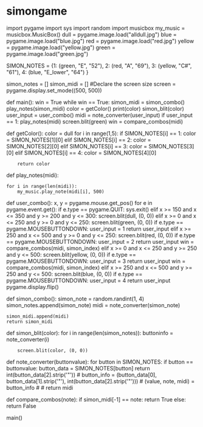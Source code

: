 # simongame
import pygame
import sys
import random
import musicbox
my_music = musicbox.MusicBox()
dull = pygame.image.load("alldull.jpg")
blue = pygame.image.load("blue.jpg")
red = pygame.image.load("red.jpg")
yellow = pygame.image.load("yellow.jpg")
green = pygame.image.load("green.jpg")


SIMON_NOTES = {1: (green, "E", "52"),
               2: (red, "A", "69"),
               3: (yellow, "C#", "61"),
               4: (blue, "E_lower", "64")
               }

simon_notes = []
simon_midi = []
#Declare the screen size
screen = pygame.display.set_mode((500, 500))

def main():
    win = True
    while win == True:
        simon_midi = simon_combo()
        play_notes(simon_midi)
        color = getColor()
        print(color)
        simon_blit(color)
        user_input = user_combo()
        midi = note_converter(user_input)
        if user_input == 1:
            play_notes(midi)
            screen.blit(green)
            win = compare_combos(midi)

def getColor():
    color = dull
    for i in range(1,5):
        if SIMON_NOTES[i] == 1:
            color = SIMON_NOTES[1][0]
        elif SIMON_NOTES[i] == 2:
            color = SIMON_NOTES[2][0]
        elif SIMON_NOTES[i] == 3:
            color = SIMON_NOTES[3][0]
        elif SIMON_NOTES[i] == 4:
            color = SIMON_NOTES[4][0]


        return color


def play_notes(midi):

    for i in range(len(midi)):
        my_music.play_note(midi[i], 500)


def user_combo():
        x, y = pygame.mouse.get_pos()
        for e in pygame.event.get():
            if e.type == pygame.QUIT: sys.exit()
            elif x >= 150 and x <= 350 and y >= 200 and y <= 300:
                screen.blit(dull, (0, 0))
            elif x >= 0 and x <= 250 and y >= 0 and y <= 250:
                screen.blit(green, (0, 0))
                if e.type == pygame.MOUSEBUTTONDOWN:
                    user_input = 1
                    return user_input
            elif x >= 250 and x <= 500 and y >= 0 and y <= 250:
                screen.blit(red, (0, 0))
                if e.type == pygame.MOUSEBUTTONDOWN:
                    user_input = 2
                    return user_input
                    win = compare_combos(midi, simon_index)
            elif x >= 0 and x <= 250 and y >= 250 and y <= 500:
                screen.blit(yellow, (0, 0))
                if e.type == pygame.MOUSEBUTTONDOWN:
                    user_input = 3
                    return user_input
                    win = compare_combos(midi, simon_index)
            elif x >= 250 and x <= 500 and y >= 250 and y <= 500:
                screen.blit(blue, (0, 0))
                if e.type == pygame.MOUSEBUTTONDOWN:
                    user_input = 4
                    return user_input
        pygame.display.flip()


def simon_combo():
    simon_note = random.randint(1, 4)
    simon_notes.append(simon_note)
    midi = note_converter(simon_note)

    simon_midi.append(midi)
    return simon_midi


def simon_blit(color):
    for i in range(len(simon_notes)):
        buttoninfo = note_converter(i)

        screen.blit(color, (0, 0))


def note_converter(buttonvalue):
    for button in SIMON_NOTES:
        if button == buttonvalue:
            button_data = SIMON_NOTES[button]
            return int(button_data[2].strip('"'))
            # button_info = (button_data[0], button_data[1].strip('"'), int(button_data[2].strip('"')))
            # (value, note, midi) = button_info
            #
            # return midi

def compare_combos(note):
    if simon_midi[-1] == note:
        return True
    else:
        return False

main()
